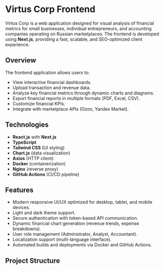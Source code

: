 # Virtus Corp Frontend

Virtus Corp is a web application designed for visual analysis of financial metrics for small businesses, individual entrepreneurs, and accounting companies operating on Russian marketplaces. The frontend is developed using **Next.js**, providing a fast, scalable, and SEO-optimized client experience.

## Overview

The frontend application allows users to:
- View interactive financial dashboards.
- Upload transaction and revenue data.
- Analyze key financial metrics through dynamic charts and diagrams.
- Export financial reports in multiple formats (PDF, Excel, CSV).
- Customize financial KPIs.
- Integrate with marketplace APIs (Ozon, Yandex Market).

## Technologies

- **React.js** with **Next.js**
- **TypeScript**
- **Tailwind CSS** (UI styling)
- **Chart.js** (data visualization)
- **Axios** (HTTP client)
- **Docker** (containerization)
- **Nginx** (reverse proxy)
- **GitHub Actions** (CI/CD pipeline)

## Features

- Modern responsive UI/UX optimized for desktop, tablet, and mobile devices.
- Light and dark theme support.
- Secure authentication with token-based API communication.
- Dynamic financial chart generation (revenue trends, expense breakdowns).
- User role management (Administrator, Analyst, Accountant).
- Localization support (multi-language interface).
- Automated builds and deployments via Docker and GitHub Actions.

## Project Structure

